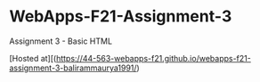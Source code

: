 # WebApps-F21-Assignment-3
Assignment 3 - Basic HTML

[Hosted at][(https://44-563-webapps-f21.github.io/webapps-f21-assignment-3-balirammaurya1991/)